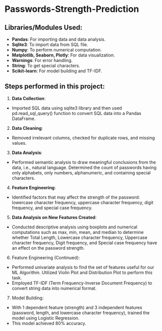 # Passwords-Strength-Prediction

## **Libraries/Modules Used:**

* **Pandas**: For importing data and data analysis.
* **Sqlite3**: To import data from SQL file.
* **Numpy**: To perform numerical computation.
* **Matplotlib, Seaborn, Plotly**: For data visualization.
* **Warnings**: For error handling.
* **String**: To get special characters.
* **Scikit-learn**: For model building and TF-IDF.

## **Steps performed in this project:**

1. **Data Collection**:  
- Imported SQL data using sqlite3 library and then used pd.read_sql_query() function to convert SQL data into a Pandas DataFrame.

2. **Data Cleaning**:
- Removed irrelevant columns, checked for duplicate rows, and missing values.

3. **Data Analysis**:
- Performed semantic analysis to draw meaningful conclusions from the data, i.e., natural language. Determined the count of passwords having only alphabets, only numbers, alphanumeric, and containing special characters.

4. **Feature Engineering**:
- Identified factors that may affect the strength of the password: lowercase character frequency, uppercase character frequency, digit frequency, and special case frequency.

5. **Data Analysis on New Features Created**:
- Conducted descriptive analysis using boxplots and numerical computations such as max, min, mean, and median to determine whether Total Length, Lowercase character frequency, Uppercase character frequency, Digit frequency, and Special case frequency have an effect on the password strength.

6. Feature Engineering (Continued):
- Performed univariate analysis to find the set of features useful for our ML Algorithm. Utilized Violin Plot and Distribution Plot to perform this task.
- Employed TF-IDF (Term Frequency-Inverse Document Frequency) to convert string data into numerical format.

7. Model Building:
- With 1 dependent feature (strength) and 3 independent features (password, length, and lowercase character frequency), trained the model using Logistic Regression.
- This model achieved 80% accuracy.
